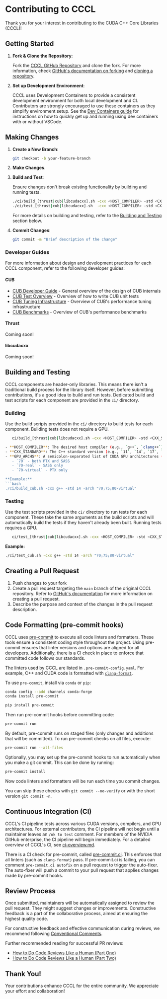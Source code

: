 
# Contributing to CCCL

Thank you for your interest in contributing to the CUDA C++ Core Libraries (CCCL)!

## Getting Started

1. **Fork & Clone the Repository**:

   Fork the [CCCL GitHub Repository](https://github.com/nvidia/cccl) and clone the fork. For more information, check [GitHub's documentation on forking](https://docs.github.com/en/github/getting-started-with-github/fork-a-repo) and [cloning a repository](https://docs.github.com/en/github/creating-cloning-and-archiving-repositories/cloning-a-repository).

2. **Set up Development Environment**:

   CCCL uses Development Containers to provide a consistent development environment for both local development and CI. Contributors are strongly encouraged to use these containers as they simplify environment setup. See the [Dev Containers guide](.devcontainer/README.md) for instructions on how to quickly get up and running using dev containers with or without VSCode.

## Making Changes

1. **Create a New Branch**:
   ```bash
   git checkout -b your-feature-branch
   ```

2. **Make Changes**.

3. **Build and Test**:

   Ensure changes don't break existing functionality by building and running tests.

   ```bash
   ./ci/build_[thrust|cub|libcudacxx].sh -cxx <HOST_COMPILER> -std <CXX_STANDARD> -arch <GPU_ARCHS>
   ./ci/test_[thrust|cub|libcudacxx].sh  -cxx <HOST_COMPILER> -std <CXX_STANDARD> -arch <GPU_ARCHS>
   ```
   For more details on building and testing, refer to the [Building and Testing](#building-and-testing) section below.

4. **Commit Changes**:
   ```bash
   git commit -m "Brief description of the change"
   ```

### Developer Guides

For more information about design and development practices for each CCCL component, refer to the following developer guides:

#### CUB
- [CUB Developer Guide](cub/docs/developer_overview.rst) - General overview of the design of CUB internals
- [CUB Test Overview](cub/docs/test_overview.rst) - Overview of how to write CUB unit tests
- [CUB Tuning Infrastructure](cub/docs/tuning.rst) - Overview of CUB's performance tuning infrastructure
- [CUB Benchmarks](cub/docs/benchmarking.rst) - Overview of CUB's performance benchmarks

#### Thrust
Coming soon!

#### libcudacxx
Coming soon!

## Building and Testing

CCCL components are header-only libraries. This means there isn't a traditional build process for the library itself. However, before submitting contributions, it's a good idea to build and run tests. Dedicated build and test scripts for each component are provided in the `ci/` directory.

### Building

Use the build scripts provided in the `ci/` directory to build tests for each component. Building tests does not require a GPU.

```bash
   ci/build_[thrust|cub|libcudacxx].sh -cxx <HOST_COMPILER> -std <CXX_STANDARD> -arch <GPU_ARCHS>

- **HOST_COMPILER**: The desired host compiler (e.g., `g++`, `clang++`).
- **CXX_STANDARD**: The C++ standard version (e.g., `11`, `14`, `17`, `20`).
- **GPU_ARCHS**: A semicolon-separated list of CUDA GPU architectures (e.g., `"70;85;90"`). This uses the same syntax as CMake's [CUDA_ARCHITECTURES](https://cmake.org/cmake/help/latest/prop_tgt/CUDA_ARCHITECTURES.html#prop_tgt:CUDA_ARCHITECTURES):
   - `70` - both PTX and SASS
   - `70-real` - SASS only
   - `70-virtual` - PTX only

**Example:**
```bash
./ci/build_cub.sh -cxx g++ -std 14 -arch "70;75;80-virtual"
```

### Testing

Use the test scripts provided in the `ci/` directory to run tests for each component. These take the same arguments as the build scripts and will automatically build the tests if they haven't already been built. Running tests requires a GPU.

```bash
   ci/test_[thrust|cub|libcudacxx].sh -cxx <HOST_COMPILER> -std <CXX_STANDARD> -arch <GPU_ARCHS>
```

**Example:**
```bash
./ci/test_cub.sh -cxx g++ -std 14 -arch "70;75;80-virtual"
```

## Creating a Pull Request

1. Push changes to your fork
2. Create a pull request targeting the `main` branch of the original CCCL repository. Refer to [GitHub's documentation](https://docs.github.com/en/github/collaborating-with-pull-requests/proposing-changes-to-your-work-with-pull-requests/about-pull-requests) for more information on creating a pull request.
3. Describe the purpose and context of the changes in the pull request description.

## Code Formatting (pre-commit hooks)

CCCL uses [pre-commit](https://pre-commit.com/) to execute all code linters and formatters. These
tools ensure a consistent coding style throughout the project. Using pre-commit ensures that linter
versions and options are aligned for all developers. Additionally, there is a CI check in place to
enforce that committed code follows our standards.

The linters used by CCCL are listed in `.pre-commit-config.yaml`.
For example, C++ and CUDA code is formatted with [`clang-format`](https://clang.llvm.org/docs/ClangFormat.html).

To use `pre-commit`, install via `conda` or `pip`:

```bash
conda config --add channels conda-forge
conda install pre-commit
```

```bash
pip install pre-commit
```

Then run pre-commit hooks before committing code:

```bash
pre-commit run
```

By default, pre-commit runs on staged files (only changes and additions that will be committed).
To run pre-commit checks on all files, execute:

```bash
pre-commit run --all-files
```

Optionally, you may set up the pre-commit hooks to run automatically when you make a git commit. This can be done by running:

```bash
pre-commit install
```

Now code linters and formatters will be run each time you commit changes.

You can skip these checks with `git commit --no-verify` or with the short version `git commit -n`.

## Continuous Integration (CI)

CCCL's CI pipeline tests across various CUDA versions, compilers, and GPU architectures.
For external contributors, the CI pipeline will not begin until a maintainer leaves an `/ok to test` comment. For members of the NVIDIA GitHub enterprise, the CI pipeline will begin immediately.
For a detailed overview of CCCL's CI, see [ci-overview.md](ci-overview.md).

There is a CI check for pre-commit, called [pre-commit.ci](pre-commit.ci).
This enforces that all linters (such as `clang-format`) pass.
If pre-commit.ci is failing, you can comment `pre-commit.ci autofix` on a pull request to trigger the auto-fixer.
The auto-fixer will push a commit to your pull request that applies changes made by pre-commit hooks.

## Review Process

Once submitted, maintainers will be automatically assigned to review the pull request. They might suggest changes or improvements. Constructive feedback is a part of the collaborative process, aimed at ensuring the highest quality code.

For constructive feedback and effective communication during reviews, we recommend following [Conventional Comments](https://conventionalcomments.org/).

Further recommended reading for successful PR reviews:
- [How to Do Code Reviews Like a Human (Part One)](https://mtlynch.io/human-code-reviews-1/)
- [How to Do Code Reviews Like a Human (Part Two)](https://mtlynch.io/human-code-reviews-2/)

## Thank You!

Your contributions enhance CCCL for the entire community. We appreciate your effort and collaboration!
